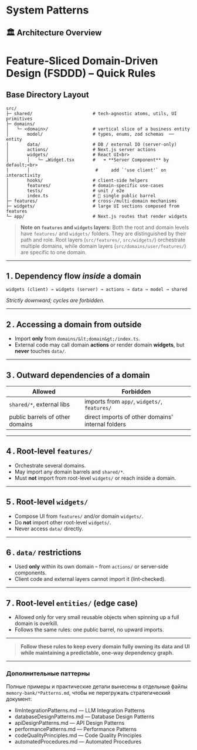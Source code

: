 # System Patterns

## 🏛️ Architecture Overview

# Feature‑Sliced Domain‑Driven Design (FSDDD) – Quick Rules

## Base Directory Layout

```text
src/
├─ shared/                       # tech‑agnostic atoms, utils, UI primitives
├─ domains/
│   └─ <domain>/                 # vertical slice of a business entity
│       model/                   # types, enums, zod schemas  ── entity
│       data/                    # DB / external IO (server‑only)
│       actions/                 # Next.js server actions
│       widgets/                 # React UI<br>
│       │   └─ …Widget.tsx       #   ➜ **Server Component** by default;<br>
│       │                         #     add `'use client'` on interactivity
│       hooks/                   # client‑side helpers
│       features/                # domain‑specific use‑cases
│       tests/                   # unit / e2e
│       index.ts                 # 🔑 single public barrel
├─ features/                     # cross‑/multi‑domain mechanisms
├─ widgets/                      # large UI sections composed from features
└─ app/                          # Next.js routes that render widgets
```

> **Note on `features` and `widgets` layers:** Both the root and domain levels have `features/` and `widgets/` folders. They are distinguished by their path and role. Root layers (`src/features/`, `src/widgets/`) orchestrate multiple domains, while domain layers (`src/domains/user/features/`) are specific to one domain.

---

## 1 . Dependency flow _inside_ a domain

```text
widgets (client) → widgets (server) → actions → data → model → shared
```

_Strictly downward; cycles are forbidden._

---

## 2 . Accessing a domain from outside

- Import **only** from `domains/&lt;domain&gt;/index.ts`.
- External code may call domain **actions** or render domain **widgets**, but **never** touches `data/`.

---

## 3 . Outward dependencies of a domain

| Allowed                         | Forbidden                                         |
| ------------------------------- | ------------------------------------------------- |
| `shared/*`, external libs       | imports from `app/`, `widgets/`, `features/`      |
| public barrels of other domains | direct imports of other domains’ internal folders |

---

## 4 . Root-level `features/`

- Orchestrate several domains.
- May import any domain barrels and `shared/*`.
- Must **not** import from root-level `widgets/` or reach inside a domain.

---

## 5 . Root-level `widgets/`

- Compose UI from `features/` and/or domain `widgets/`.
- Do **not** import other root-level `widgets/`.
- Never access `data/` directly.

---

## 6 . `data/` restrictions

- Used **only** within its own domain – from `actions/` or server‑side components.
- Client code and external layers cannot import it (lint‑checked).

---

## 7 . Root‑level `entities/` (edge case)

- Allowed only for very small reusable objects when spinning up a full domain is overkill.
- Follows the same rules: one public barrel, no upward imports.

---

> **Follow these rules to keep every domain fully owning its data and UI while maintaining a predictable, one‑way dependency graph.**

---

### Дополнительные паттерны

Полные примеры и практические детали вынесены в отдельные файлы `memory-bank/*Patterns.md`, чтобы не перегружать стратегический документ:

- llmIntegrationPatterns.md — LLM Integration Patterns
- databaseDesignPatterns.md — Database Design Patterns
- apiDesignPatterns.md — API Design Patterns
- performancePatterns.md — Performance Patterns
- codeQualityPrinciples.md — Code Quality Principles
- automatedProcedures.md — Automated Procedures
